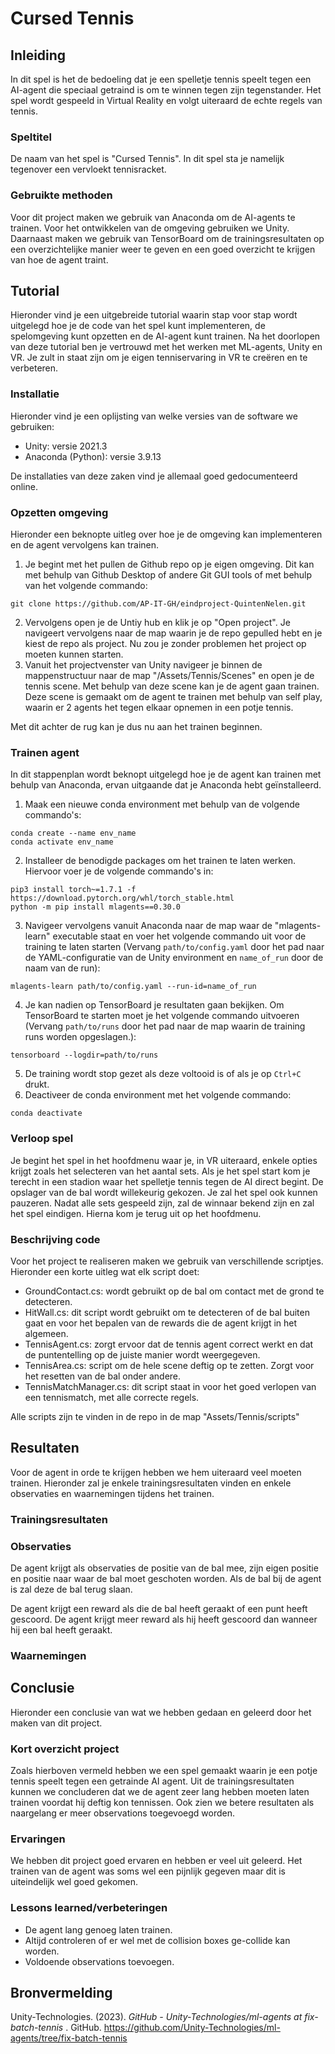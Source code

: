 # Cursed Tennis

## Inleiding

In dit spel is het de bedoeling dat je een spelletje tennis speelt tegen een AI-agent die speciaal getraind is om te winnen tegen zijn tegenstander. Het spel wordt gespeeld in Virtual Reality en volgt uiteraard de echte regels van tennis.

### Speltitel

De naam van het spel is "Cursed Tennis". In dit spel sta je namelijk tegenover een vervloekt tennisracket.

### Gebruikte methoden

Voor dit project maken we gebruik van Anaconda om de AI-agents te trainen. Voor het ontwikkelen van de omgeving gebruiken we Unity. Daarnaast maken we gebruik van TensorBoard om de trainingsresultaten op een overzichtelijke manier weer te geven en een goed overzicht te krijgen van hoe de agent traint.

## Tutorial

Hieronder vind je een uitgebreide tutorial waarin stap voor stap wordt uitgelegd hoe je de code van het spel kunt implementeren, de spelomgeving kunt opzetten en de AI-agent kunt trainen. Na het doorlopen van deze tutorial ben je vertrouwd met het werken met ML-agents, Unity en VR. Je zult in staat zijn om je eigen tenniservaring in VR te creëren en te verbeteren.

### Installatie

Hieronder vind je een oplijsting van welke versies van de software we gebruiken:
 - Unity: versie 2021.3
 - Anaconda (Python): versie 3.9.13

De installaties van deze zaken vind je allemaal goed gedocumenteerd online.

### Opzetten omgeving

Hieronder een beknopte uitleg over hoe je de omgeving kan implementeren en de agent vervolgens kan trainen.

1. Je begint met het pullen de Github repo op je eigen omgeving. Dit kan met behulp van Github Desktop of andere Git GUI tools of met behulp van het volgende commando: 
```
git clone https://github.com/AP-IT-GH/eindproject-QuintenNelen.git
```
2. Vervolgens open je de Untiy hub en klik je op "Open project". Je navigeert vervolgens naar de map waarin je de repo gepulled hebt en je kiest de repo als project. Nu zou je zonder problemen het project op moeten kunnen starten.
3. Vanuit het projectvenster van Unity navigeer je binnen de mappenstructuur naar de map "/Assets/Tennis/Scenes" en open je de tennis scene. Met behulp van deze scene kan je de agent gaan trainen. Deze scene is gemaakt om de agent te trainen met behulp van self play, waarin er 2 agents het tegen elkaar opnemen in een potje tennis.

Met dit achter de rug kan je dus nu aan het trainen beginnen.

### Trainen agent

In dit stappenplan wordt beknopt uitgelegd hoe je de agent kan trainen met behulp van Anaconda, ervan uitgaande dat je Anaconda hebt geïnstalleerd.

1. Maak een nieuwe conda environment met behulp van de volgende commando's:
```
conda create --name env_name
conda activate env_name
```
2. Installeer de benodigde packages om het trainen te laten werken. Hiervoor voer je de volgende commando's in:
```
pip3 install torch~=1.7.1 -f https://download.pytorch.org/whl/torch_stable.html
python -m pip install mlagents==0.30.0
```
3. Navigeer vervolgens vanuit Anaconda naar de map waar de "mlagents-learn" executable staat en voer het volgende commando uit voor de training te laten starten (Vervang `path/to/config.yaml` door het pad naar de YAML-configuratie van de Unity environment en `name_of_run` door de naam van de run):
```
mlagents-learn path/to/config.yaml --run-id=name_of_run
```
4. Je kan nadien op TensorBoard je resultaten gaan bekijken. Om TensorBoard te starten moet je het volgende commando uitvoeren (Vervang `path/to/runs` door het pad naar de map waarin de training runs worden opgeslagen.):
```
tensorboard --logdir=path/to/runs
```
5. De training wordt stop gezet als deze voltooid is of als je op `Ctrl+C` drukt.
6. Deactiveer de conda environment met het volgende commando:
```
conda deactivate
```

### Verloop spel

Je begint het spel in het hoofdmenu waar je, in VR uiteraard, enkele opties krijgt zoals het selecteren van het aantal sets. Als je het spel start kom je terecht in een stadion waar het spelletje tennis tegen de AI direct begint. De opslager van de bal wordt willekeurig gekozen. Je zal het spel ook kunnen pauzeren. Nadat alle sets gespeeld zijn, zal de winnaar bekend zijn en zal het spel eindigen. Hierna kom je terug uit op het hoofdmenu.

### Beschrijving code

Voor het project te realiseren maken we gebruik van verschillende scriptjes. Hieronder een korte uitleg wat elk script doet:

- GroundContact.cs: wordt gebruikt op de bal om contact met de grond te detecteren.
- HitWall.cs: dit script wordt gebruikt om te detecteren of de bal buiten gaat en voor het bepalen van de rewards die de agent krijgt in het algemeen.
- TennisAgent.cs: zorgt ervoor dat de tennis agent correct werkt en dat de puntentelling op de juiste manier wordt weergegeven.
- TennisArea.cs: script om de hele scene deftig op te zetten. Zorgt voor het resetten van de bal onder andere.
- TennisMatchManager.cs: dit script staat in voor het goed verlopen van een tennismatch, met alle correcte regels.

 Alle scripts zijn te vinden in de repo in de map "Assets/Tennis/scripts"

## Resultaten

Voor de agent in orde te krijgen hebben we hem uiteraard veel moeten trainen. Hieronder zal je enkele trainingsresultaten vinden en enkele observaties en waarnemingen tijdens het trainen.

### Trainingsresultaten

### Observaties

De agent krijgt als observaties de positie van de bal mee, zijn eigen positie en positie naar waar de bal moet geschoten worden. Als de bal bij de agent is zal deze de bal terug slaan.

De agent krijgt een reward als die de bal heeft geraakt of een punt heeft gescoord. De agent krijgt meer reward als hij heeft gescoord dan wanneer hij een bal heeft geraakt.

### Waarnemingen

## Conclusie

Hieronder een conclusie van wat we hebben gedaan en geleerd door het maken van dit project.

### Kort overzicht project

Zoals hierboven vermeld hebben we een spel gemaakt waarin je een potje tennis speelt tegen een getrainde AI agent. Uit de trainingsresultaten kunnen we concluderen dat we de agent zeer lang hebben moeten laten trainen voordat hij deftig kon tennissen. Ook zien we betere resultaten als naargelang er meer observations toegevoegd worden.

### Ervaringen

We hebben dit project goed ervaren en hebben er veel uit geleerd. Het trainen van de agent was soms wel een pijnlijk gegeven maar dit is uiteindelijk wel goed gekomen.

### Lessons learned/verbeteringen

- De agent lang genoeg laten trainen.
- Altijd controleren of er wel met de collision boxes ge-collide kan worden.
- Voldoende observations toevoegen.

## Bronvermelding

Unity-Technologies. (2023).  *GitHub - Unity-Technologies/ml-agents at fix-batch-tennis* . GitHub. https://github.com/Unity-Technologies/ml-agents/tree/fix-batch-tennis
